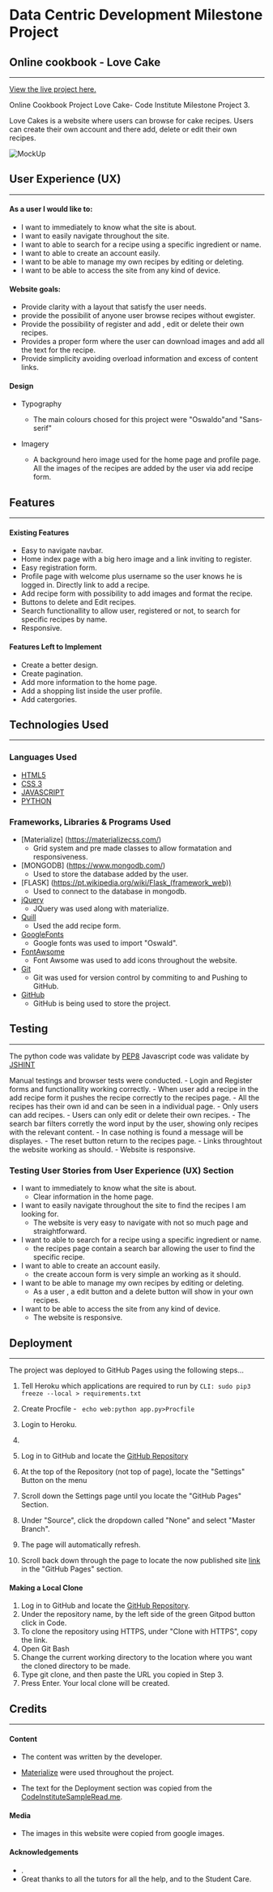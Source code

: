 # Data Centric Development Milestone Project


## Online cookbook - Love Cake
---


[View the live project here.]( #) 

Online Cookbook Project Love Cake- Code Institute Milestone Project 3.

Love Cakes is a website where users can browse for cake recipes. Users can create their own account and there add, delete or edit their own recipes.

![MockUp](static/css/images/LoveCake1.png)


## User Experience (UX)
---


#### As a user I would like to:

- I want to immediately to know what the site is about.
- I want to easily navigate throughout the site.
- I want to able to search for a recipe using a specific ingredient or name.
- I want to able to create an account easily.
- I want to be able to manage my own recipes by editing or deleting.
- I want to be able to access the site from any kind of device.


#### Website goals:

- Provide clarity with a layout that satisfy the user needs.
- provide the possibilit of anyone user browse recipes without ewgister.
- Provide the possibility of register and add , edit or delete their own recipes.
- Provides a proper form where the user can download images and add all the text for the recipe.
- Provide simplicity avoiding overload information  and excess of content links.

#### Design

- Typography
    - The main colours chosed for this project were "Oswaldo"and "Sans-serif"

- Imagery 
     -  A  background hero image used for the home page and profile page. All the images of the recipes are added by the user via add recipe form.

## Features
---


#### Existing Features


- Easy to navigate navbar.
- Home index page with a big hero image and a link inviting to register.
- Easy registration form.
- Profile page with welcome plus username so the user knows he is logged in. Directly link to add a recipe.
- Add recipe form with possibility to add images and format the recipe.
- Buttons to delete and Edit recipes.
- Search functionallity to allow user, registered or not, to search for specific recipes by name.
- Responsive.



#### Features Left to Implement

- Create a better design.
- Create pagination.
- Add more information to the home page.
- Add a shopping list inside the user profile.
- Add catergories.


## Technologies Used

---

### Languages Used

- [HTML5](https://en.wikipedia.org/wiki/HTML5)
- [CSS 3](https://en.wikipedia.org/wiki/CSS)
- [JAVASCRIPT](https://pt.wikipedia.org/wiki/JavaScript) 
- [PYTHON](https://www.python.org/)  

### Frameworks, Libraries & Programs Used

- [Materialize] (https://materializecss.com/)
    - Grid system and pre made classes to allow formatation and responsiveness.
- [MONGODB] (https://www.mongodb.com/)
    - Used to store the database added by the user.
- [FLASK] (https://pt.wikipedia.org/wiki/Flask_(framework_web))
    - Used to connect to the database in mongodb.    
- [jQuery](https://jquery.com/) 
   - JQuery was used along with materialize.
- [Quill](https://quilljs.com/) 
   - Used the add recipe form.
- [GoogleFonts](https://fonts.google.com/)   
    - Google fonts was used to import "Oswald".
- [FontAwsome](https://fontawesome.com/) 
    - Font Awsome was used to add icons throughout the website.
- [Git](https://git-scm.com/) 
    - Git was used for version control by commiting  to and Pushing to GitHub.
- [GitHub](https://github.com/)   
    -  GitHub is being used to store the project.



## Testing
---

The python code was validate by [PEP8](http://pep8online.com/) 
Javascript code was validate by [JSHINT](https://jshint.com/)

Manual testings and browser tests were conducted.
    - Login and Register forms and functionallity working correctly.
    - When user add a recipe in the add recipe form it pushes the recipe correctly to the recipes page.
    - All the recipes has their own id and can be seen in a individual page.
    - Only users can add recipes.
    - Users can only edit or delete their own recipes.
    - The search bar filters corretly the word input by the user, showing only recipes with the relevant content.
    - In case nothing is found a message will be displayes. 
    - The reset button return to the recipes page.
    - Links throughtout the website working as should. 
    - Website is responsive.


### Testing User Stories from User Experience (UX) Section

- I want to immediately to know what the site is about.
    - Clear information in the home page.
- I want to easily navigate throughout the site to find the recipes I am looking for.
    - The website is very easy to navigate with not so much page and straightforward.
- I want to able to search for a recipe using a specific ingredient or name.
    - the recipes page contain a search bar allowing the user to find the specific recipe.
- I want to able to create an account easily.
    - the create accoun form is very simple an working as it should.
- I want to be able to manage my own recipes by editing or deleting.
    - As a user , a edit button and a delete button will show in your own recipes.
- I want to be able to access the site from any kind of device.
    - The website is responsive.


## Deployment
---

The project was deployed to GitHub Pages using the following steps...

1. Tell Heroku which applications are required to run by   `CLI: sudo pip3 freeze --local > requirements.txt `
2. Create Procfile - ` echo web:python app.py>Procfile`
3. Login to Heroku. 
4. 



1. Log in to GitHub and locate the [GitHub Repository](https://github.com/AdrianaSchmit/curly-queen)
2. At the top of the Repository (not top of page), locate the "Settings" Button on the menu
3. Scroll down the Settings page until you locate the "GitHub Pages" Section.
4. Under "Source", click the dropdown called "None" and select "Master Branch".
5. The page will automatically refresh.
6. Scroll back down through the page to locate the now published site [link]( https://adrianaschmit.github.io/curly-queen/)  in the "GitHub Pages" section.

#### Making a Local Clone

1. Log in to GitHub and locate the [GitHub Repository](https://github.com/AdrianaSchmit/curly-queen).
2. Under the repository name, by the left side of the green Gitpod button click in Code.
3. To clone the repository using HTTPS, under "Clone with HTTPS", copy the link.
4. Open Git Bash
5. Change the current working directory to the location where you want the cloned directory to be made.
6. Type git clone, and then paste the URL you copied in Step 3.
7. Press Enter. Your local clone will be created.




## Credits
---


#### Content

-  The content was written by the developer.

- [Materialize](https://materializecss.com/) were used throughout the project.

- The text for the Deployment section was copied from the [CodeInstituteSampleRead.me](https://github.com/Code-Institute-Solutions/SampleREADME). 

#### Media

- The images in this website were copied from google images.

#### Acknowledgements

- .
- Great thanks to all the tutors for all the help, and to the Student Care. 
